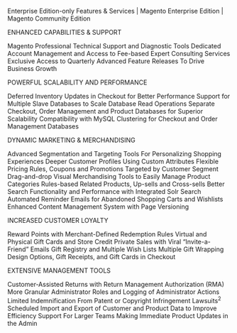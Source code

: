 Enterprise Edition-only Features & Services | Magento Enterprise Edition | Magento Community Edition

ENHANCED CAPABILITIES & SUPPORT

Magento Professional Technical Support and Diagnostic Tools
Dedicated Account Management and Access to Fee-based Expert Consulting Services
Exclusive Access to Quarterly Advanced Feature Releases To Drive Business Growth

POWERFUL SCALABILITY AND PERFORMANCE

Deferred Inventory Updates in Checkout for Better Performance
Support for Multiple Slave Databases to Scale Database Read Operations
Separate Checkout, Order Management and Product Databases for Superior Scalability
Compatibility with MySQL Clustering for Checkout and Order Management Databases

DYNAMIC MARKETING & MERCHANDISING

Advanced Segmentation and Targeting Tools For Personalizing Shopping Experiences
Deeper Customer Profiles Using Custom Attributes
Flexible Pricing Rules, Coupons and Promotions Targeted by Customer Segment
Drag-and-drop Visual Merchandising Tools to Easily Manage Product Categories
Rules-based Related Products, Up-sells and Cross-sells
Better Search Functionality and Performance with Integrated Solr Search
Automated Reminder Emails for Abandoned Shopping Carts and Wishlists
Enhanced Content Management System with Page Versioning

INCREASED CUSTOMER LOYALTY

Reward Points with Merchant-Defined Redemption Rules
Virtual and Physical Gift Cards and Store Credit
Private Sales with Viral “Invite-a-Friend” Emails
Gift Registry and Multiple Wish Lists
Multiple Gift Wrapping Design Options, Gift Receipts, and Gift Cards in Checkout

EXTENSIVE MANAGEMENT TOOLS

Customer-Assisted Returns with Return Management Authorization (RMA)
More Granular Administrator Roles and Logging of Administrator Actions
Limited Indemnification From Patent or Copyright Infringement Lawsuits<sup>2</sup>
Scheduled Import and Export of Customer and Product Data to Improve Efficiency
Support For Larger Teams Making Immediate Product Updates in the Admin

